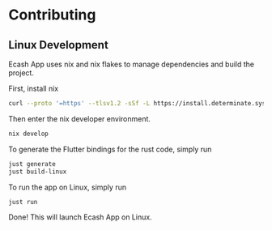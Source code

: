 # Contributing

## Linux Development
Ecash App uses nix and nix flakes to manage dependencies and build the project.

First, install nix

```bash
curl --proto '=https' --tlsv1.2 -sSf -L https://install.determinate.systems/nix | sh -s -- install
```

Then enter the nix developer environment.

```bash
nix develop
```

To generate the Flutter bindings for the rust code, simply run
```bash
just generate
just build-linux
```

To run the app on Linux, simply run
```bash
just run
```

Done! This will launch Ecash App on Linux.